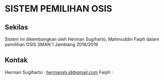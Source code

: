 # SISTEM PEMILIHAN OSIS

## Sekilas
Sistem ini dikembangkan oleh Herman Sugiharto, Mahmuddin Faqih dalam pemilihan OSIS SMAN 1 Jamblang 2018/2019

## Kontak

Herman Sugiharto : hermansh.id@gmail.com
Faqih            : 
